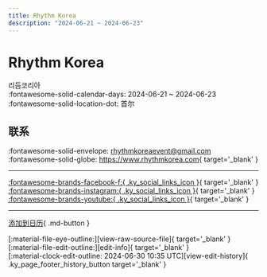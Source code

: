 ```yaml
---
title: Rhythm Korea
description: "2024-06-21 ~ 2024-06-23"
---
```


# Rhythm Korea 

리듬코리아  
:fontawesome-solid-calendar-days: 2024-06-21 ~ 2024-06-23  
:fontawesome-solid-location-dot: 首尔  

## 联系

:fontawesome-solid-envelope: <rhythmkoreaevent@gmail.com>  
:fontawesome-solid-globe: <https://www.rhythmkorea.com>{ target='_blank' }  

---

 [:fontawesome-brands-facebook-f:{ .ky_social_links_icon }](https://www.facebook.com/RhythmKorea){ target='_blank' } [:fontawesome-brands-instagram:{ .ky_social_links_icon }](https://instagram.com/rhythm.korea){ target='_blank' } [:fontawesome-brands-youtube:{ .ky_social_links_icon }](https://youtube.com/@rhythmkorea){ target='_blank' }

---

[添加到日历](https://swing.news/ics/zh-Hans/2024/ko_KR/rhythm-korea-2024.ics){ .md-button }

<div class="ky_page_footer" markdown>
<div class="ky_page_footer_trailing" markdown="span">
[:material-file-eye-outline:][view-raw-source-file]{ target='_blank' }
[:material-file-edit-outline:][edit-info]{ target='_blank' }
</div>
<div class="ky_page_footer_leading" markdown="span">
[:material-clock-edit-outline: 2024-06-30 10:35 UTC][view-edit-history]{ .ky_page_footer_history_button target='_blank' }
</div>
</div>

[view-raw-source-file]: https://github.com/swingdance/events/blob/main/2024/ko_KR/rhythm-korea-2024.json "查看原始源文件"
[edit-info]: https://github.com/swingdance/events/issues/new?assignees=&labels=update+event&projects=&template=03-update_entity.yml&title=%5B2024%2Fko_KR%5D%20Rhythm%20Korea&region=ko_KR&year=2024&id=rhythm-korea-2024&name=Rhythm%20Korea&org_id= "编辑信息"

[view-edit-history]: https://github.com/swingdance/events/commits/main/2024/ko_KR/rhythm-korea-2024.json "查看编辑历史"
